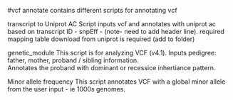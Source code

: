 #vcf annotate contains different scripts for annotating vcf 

transcript to Uniprot AC
Script inputs vcf and annotates with uniprot ac based on transcript ID - snpEff - (note- need to add header line).
required mapping table download from uniprot is required (add to folder)

genetic_module
This script is for analyzing VCF (v4.1). Inputs pedigree: father, mother, proband / sibling information.  
Annotates the proband with dominant or recessice inhertiance pattern.

Minor allele frequency
This script annotates VCF with a global minor allele from the user input - ie 1000s genomes.  
